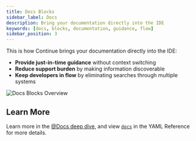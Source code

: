 ```yaml
---
title: Docs Blocks
sidebar_label: Docs
description: Bring your documentation directly into the IDE
keywords: [docs, blocks, documentation, guidance, flow]
sidebar_position: 3
---
```


This is how Continue brings your documentation directly into the IDE:

- **Provide just-in-time guidance** without context switching
- **Reduce support burden** by making information discoverable
- **Keep developers in flow** by eliminating searches through multiple systems

![Docs Blocks Overview](/img/docs-blocks-overview.png)

## Learn More

Learn more in the [@Docs deep dive](../customize/deep-dives/docs.mdx), and view [`docs`](../reference.md#docs) in the YAML Reference for more details.
